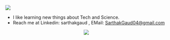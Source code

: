 ![](https://komarev.com/ghpvc/?username=iminoaru&label=PROFILE+VISITS&color=orange)

- I like learning new things about Tech and Science.
- Reach me at Linkedin: sarthakgaud , EMail: SarthakGaud04@gmail.com

<p align="center">
  <a href="https://skillicons.dev">
    <img src="https://skillicons.dev/icons?i=cpp,docker,express,git,go,idea,java,js,linux,mongodb,mysql,nodejs,py,react,vim" />
  </a>
</p>
<!---
iminoaru/iminoaru is a ✨ special ✨ repository because its `README.md` (this file) appears on your GitHub profile.
You can click the Preview link to take a look at your changes.
--->
